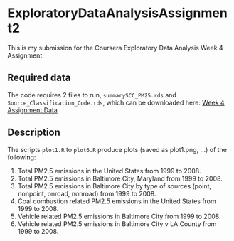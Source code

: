 # ExploratoryDataAnalysisAssignment2

This is my submission for the Coursera Exploratory Data Analysis Week 4 Assignment.

## Required data

The code requires 2 files to run, `summarySCC_PM25.rds` and `Source_Classification_Code.rds`, which can be downloaded here: 
[Week 4 Assignment Data](https://d396qusza40orc.cloudfront.net/exdata%2Fdata%2FNEI_data.zip)

## Description

The scripts `plot1.R` to `plot6.R` produce plots (saved as plot1.png, ...) of the following:

1. Total PM2.5 emissions in the United States from 1999 to 2008.
2. Total PM2.5 emissions in Baltimore City, Maryland from 1999 to 2008.
3. Total PM2.5 emissions in Baltimore City by type of sources (point, nonpoint, onroad, nonroad) from 1999 to 2008.
4. Coal combustion related PM2.5 emissions in the United States from 1999 to 2008.
5. Vehicle related PM2.5 emissions in Baltimore City from 1999 to 2008.
6. Vehicle related PM2.5 emissions in Baltimore City v LA County from 1999 to 2008.
